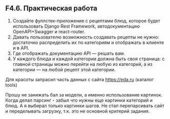 ## F4.6. Практическая работа

1. Создайте фуллстек-приложение с рецептами блюд, которое будет использовать Django Rest Framework, автодокументацию OpenAPI+Swagger и react-router.
2. Давать пользователю возможность создавать рецепты не нужно: достаточно распределить их по категориям и отображать в клиенте и в API.
3. Где отображать документацию API — решать вам.
4. У каждого блюда и каждой категории должна быть своя страница: с главной страницы можно перейти на любую из категорий, а из категории — на любой рецепт этой категории.


Для красоты запрасил часть данных с сайта https://eda.ru  (каталог tools)

Прошу не занижать бал за модели, а именно использование картинок. 
Когда делал парсинг - забыл что нужны еще картинки категорий и блюд. А я выбирал только картинки шагов. 
Не стал перепарсивать сайт и переделывать загрузку, т.к. это не основной критерий задания.

